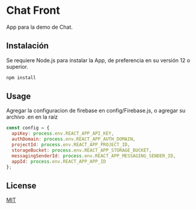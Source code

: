 # Chat Front

App para la demo de Chat.

## Instalación

Se requiere Node.js para instalar la App, de preferencia en su versión 12 o superior.

```bash
npm install
```



## Usage
Agregar la configuracion de firebase en config/Firebase.js, o agregar su archivo .en en la raíz

```js
const config = {
  apiKey: process.env.REACT_APP_API_KEY,
  authDomain: process.env.REACT_APP_AUTH_DOMAIN,
  projectId: process.env.REACT_APP_PROJECT_ID,
  storageBucket: process.env.REACT_APP_STORAGE_BUCKET,
  messagingSenderId: process.env.REACT_APP_MESSAGING_SENDER_ID,
  appId: process.env.REACT_APP_APP_ID
};
```



## License
[MIT](https://choosealicense.com/licenses/mit/)
